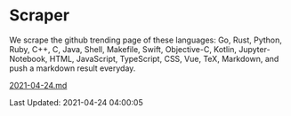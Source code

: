 # Scraper

We scrape the github trending page of these languages: Go, Rust, Python, Ruby, C++, C, Java, Shell, Makefile, Swift, Objective-C, Kotlin, Jupyter-Notebook, HTML, JavaScript, TypeScript, CSS, Vue, TeX, Markdown, and push a markdown result everyday.

[2021-04-24.md](https://github.com/yangwenmai/github-trending-backup/blob/master/2021-04-24.md)

Last Updated: 2021-04-24 04:00:05